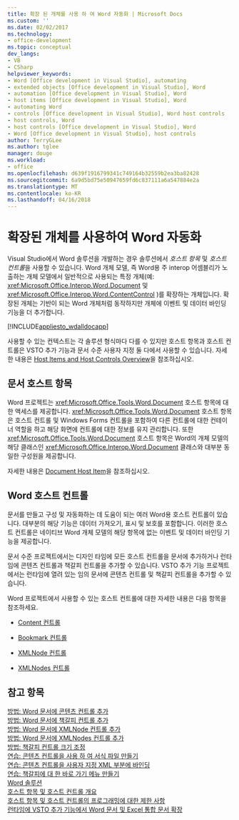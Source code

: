 ```yaml
---
title: 확장 된 개체를 사용 하 여 Word 자동화 | Microsoft Docs
ms.custom: ''
ms.date: 02/02/2017
ms.technology:
- office-development
ms.topic: conceptual
dev_langs:
- VB
- CSharp
helpviewer_keywords:
- Word [Office development in Visual Studio], automating
- extended objects [Office development in Visual Studio], Word
- automation [Office development in Visual Studio], Word
- host items [Office development in Visual Studio], Word
- automating Word
- controls [Office development in Visual Studio], Word host controls
- host controls, Word
- host controls [Office development in Visual Studio], Word
- Word [Office development in Visual Studio], host controls
author: TerryGLee
ms.author: tglee
manager: douge
ms.workload:
- office
ms.openlocfilehash: d639f1916799341c749164b32559b2ea3ba82428
ms.sourcegitcommit: 6a9d5bd75e50947659fd6c837111a6a547884e2a
ms.translationtype: MT
ms.contentlocale: ko-KR
ms.lasthandoff: 04/16/2018
---
```

# <a name="automating-word-by-using-extended-objects"></a>확장된 개체를 사용하여 Word 자동화
  Visual Studio에서 Word 솔루션을 개발하는 경우 솔루션에서 *호스트 항목* 및 *호스트 컨트롤*을 사용할 수 있습니다. Word 개체 모델, 즉 Word용 주 interop 어셈블리가 노출하는 개체 모델에서 일반적으로 사용되는 특정 개체(예: <xref:Microsoft.Office.Interop.Word.Document> 및 <xref:Microsoft.Office.Interop.Word.ContentControl> )를 확장하는 개체입니다. 확장된 개체는 기반이 되는 Word 개체처럼 동작하지만 개체에 이벤트 및 데이터 바인딩 기능을 더 추가합니다.  
  
 [!INCLUDE[appliesto_wdalldocapp](../vsto/includes/appliesto-wdalldocapp-md.md)]  
  
 사용할 수 있는 컨텍스트는 각 솔루션 형식마다 다를 수 있지만 호스트 항목과 호스트 컨트롤은 VSTO 추가 기능과 문서 수준 사용자 지정 둘 다에서 사용할 수 있습니다. 자세한 내용은 [Host Items and Host Controls Overview](../vsto/host-items-and-host-controls-overview.md)을 참조하십시오.  
  
## <a name="document-host-item"></a>문서 호스트 항목  
 Word 프로젝트는 <xref:Microsoft.Office.Tools.Word.Document> 호스트 항목에 대한 액세스를 제공합니다. <xref:Microsoft.Office.Tools.Word.Document> 호스트 항목은 호스트 컨트롤 및 Windows Forms 컨트롤을 포함하여 다른 컨트롤에 대한 컨테이너 역할을 하고 해당 화면에 컨트롤에 대한 정보를 유지 관리합니다. 또한 <xref:Microsoft.Office.Tools.Word.Document> 호스트 항목은 Word의 개체 모델의 해당 클래스인 <xref:Microsoft.Office.Interop.Word.Document> 클래스와 대부분 동일한 구성원을 제공합니다.  
  
 자세한 내용은 [Document Host Item](../vsto/document-host-item.md)을 참조하십시오.  
  
## <a name="word-host-controls"></a>Word 호스트 컨트롤  
 문서를 만들고 구성 및 자동화하는 데 도움이 되는 여러 Word용 호스트 컨트롤이 있습니다. 대부분의 해당 기능은 데이터 가져오기, 표시 및 보호를 포함합니다. 이러한 호스트 컨트롤은 네이티브 Word 개체 모델의 해당 항목에 없는 이벤트 및 데이터 바인딩 기능을 제공합니다.  
  
 문서 수준 프로젝트에서는 디자인 타임에 모든 호스트 컨트롤을 문서에 추가하거나 런타임에 콘텐츠 컨트롤과 책갈피 컨트롤을 추가할 수 있습니다. VSTO 추가 기능 프로젝트에서는 런타임에 열려 있는 임의 문서에 콘텐츠 컨트롤 및 책갈피 컨트롤을 추가할 수 있습니다.  
  
 Word 프로젝트에서 사용할 수 있는 호스트 컨트롤에 대한 자세한 내용은 다음 항목을 참조하세요.  
  
-   [Content 컨트롤](../vsto/content-controls.md)  
  
-   [Bookmark 컨트롤](../vsto/bookmark-control.md)  
  
-   [XMLNode 컨트롤](../vsto/xmlnode-control.md)  
  
-   [XMLNodes 컨트롤](../vsto/xmlnodes-control.md)  
  
## <a name="see-also"></a>참고 항목  
 [방법: Word 문서에 콘텐츠 컨트롤 추가](../vsto/how-to-add-content-controls-to-word-documents.md)   
 [방법: Word 문서에 책갈피 컨트롤 추가](../vsto/how-to-add-bookmark-controls-to-word-documents.md)   
 [방법: Word 문서에 XMLNode 컨트롤 추가](../vsto/how-to-add-xmlnode-controls-to-word-documents.md)   
 [방법: Word 문서에 XMLNodes 컨트롤 추가](../vsto/how-to-add-xmlnodes-controls-to-word-documents.md)   
 [방법: 책갈피 컨트롤 크기 조정](../vsto/how-to-resize-bookmark-controls.md)   
 [연습: 콘텐츠 컨트롤을 사용 하 여 서식 파일 만들기](../vsto/walkthrough-creating-a-template-by-using-content-controls.md)   
 [연습: 콘텐츠 컨트롤을 사용자 지정 XML 부분에 바인딩](../vsto/walkthrough-binding-content-controls-to-custom-xml-parts.md)   
 [연습: 책갈피에 대 한 바로 가기 메뉴 만들기](../vsto/walkthrough-creating-shortcut-menus-for-bookmarks.md)   
 [Word 솔루션](../vsto/word-solutions.md)   
 [호스트 항목 및 호스트 컨트롤 개요](../vsto/host-items-and-host-controls-overview.md)   
 [호스트 항목 및 호스트 컨트롤의 프로그래밍에 대한 제한 사항](../vsto/programmatic-limitations-of-host-items-and-host-controls.md)   
 [런타임에 VSTO 추가 기능에서 Word 문서 및 Excel 통합 문서 확장](../vsto/extending-word-documents-and-excel-workbooks-in-vsto-add-ins-at-run-time.md)  
  
  